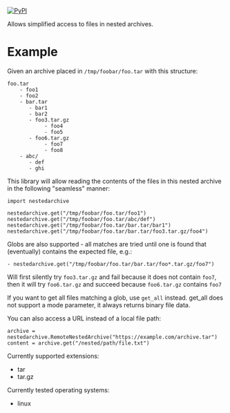 <a href="https://pypi.org/project/nestedarchive/"><img alt="PyPI" src="https://img.shields.io/pypi/v/nestedarchive"></a>

Allows simplified access to files in nested archives.

# Example

Given an archive placed in `/tmp/foobar/foo.tar` with this structure:

```
foo.tar
    - foo1
    - foo2
    - bar.tar
       - bar1
       - bar2
       - foo3.tar.gz
            - foo4
            - foo5
       - foo6.tar.gz
            - foo7
            - foo8
    - abc/
       - def
       - ghi
```

This library will allow reading the contents of the files in this nested
archive in the following "seamless" manner:

```
import nestedarchive

nestedarchive.get("/tmp/foobar/foo.tar/foo1")
nestedarchive.get("/tmp/foobar/foo.tar/abc/def")
nestedarchive.get("/tmp/foobar/foo.tar/bar.tar/bar1")
nestedarchive.get("/tmp/foobar/foo.tar/bar.tar/foo3.tar.gz/foo4")
```

Globs are also supported - all matches are tried until one is found that
(eventually) contains the expected file, e.g.:

```
- nestedarchive.get("/tmp/foobar/foo.tar/bar.tar/foo*.tar.gz/foo7")
```

Will first silently try `foo3.tar.gz` and fail because it does not contain
`foo7`, then it will try `foo6.tar.gz` and succeed because `foo6.tar.gz`
contains `foo7`

If you want to get all files matching a glob, use `get_all` instead. get_all
does not support a mode parameter, it always returns binary file data.

You can also access a URL instead of a local file path:
```
archive = nestedarchive.RemoteNestedArchive("https://example.com/archive.tar")
content = archive.get("/nested/path/file.txt")
```

Currently supported extensions:
- tar
- tar.gz

Currently tested operating systems:
- linux
